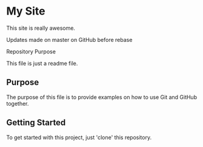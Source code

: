 # My Site

This site is really awesome.

Updates made on master on GitHub before rebase

 Repository Purpose

This file is just a readme file.

## Purpose

The purpose of this file is to provide examples
on how to use Git and GitHub together.

## Getting Started

To get started with this project, just 'clone' this repository.
